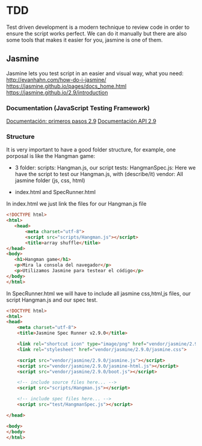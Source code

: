 # TDD
Test driven development is a modern technique to review code in order to ensure the script works perfect.
We can do it manually but there are also some tools that makes it easier for you, jasmine is one of them.

## Jasmine
Jasmine lets you test script in an easier and visual way, what you need:
http://evanhahn.com/how-do-i-jasmine/
https://jasmine.github.io/pages/docs_home.html
https://jasmine.github.io/2.9/introduction

### Documentation (JavaScript Testing Framework)

[Documentación: primeros pasos 2.9](https://jasmine.github.io/2.9/introduction)
[Documentación API 2.9](https://jasmine.github.io/api/2.9/global)

### Structure
It is very important to have a good folder structure, for example, one porposal is like the Hangman game:

- 3 folder:
    scripts: Hangman.js, our script
    tests: HangmanSpec.js: Here we have the script to test our Hangman.js, with (describe/it)
    vendor: All jasmine folder (js, css, html)

- index.html and SpecRunner.html

In index.html we just link the files for our Hangman.js file

 ```html
<!DOCTYPE html>
<html>
	<head>
		<meta charset="utf-8">
		<script src="scripts/Hangman.js"></script>
		<title>array shuffle</title>
</head>
<body>
	<h1>Hangman game</h1>
	<p>Mira la consola del navegador</p>
	<p>Utilizamos Jasmine para testear el código</p>
</body>
</html>
```
In SpecRunner.html we will have to include all jasmine css,html,js files, our script Hangman.js and our spec test.

```html
<!DOCTYPE html>
<html>
<head>
	<meta charset="utf-8">
	<title>Jasmine Spec Runner v2.9.0</title>

	<link rel="shortcut icon" type="image/png" href="vendor/jasmine/2.9.0/jasmine_favicon.png">
	<link rel="stylesheet" href="vendor/jasmine/2.9.0/jasmine.css">

	<script src="vendor/jasmine/2.9.0/jasmine.js"></script>
	<script src="vendor/jasmine/2.9.0/jasmine-html.js"></script>
	<script src="vendor/jasmine/2.9.0/boot.js"></script>

	<!-- include source files here... -->
	<script src="scripts/Hangman.js"></script>

	<!-- include spec files here... -->
	<script src="test/HangmanSpec.js"></script>

</head>

<body>
</body>
</html>
```
